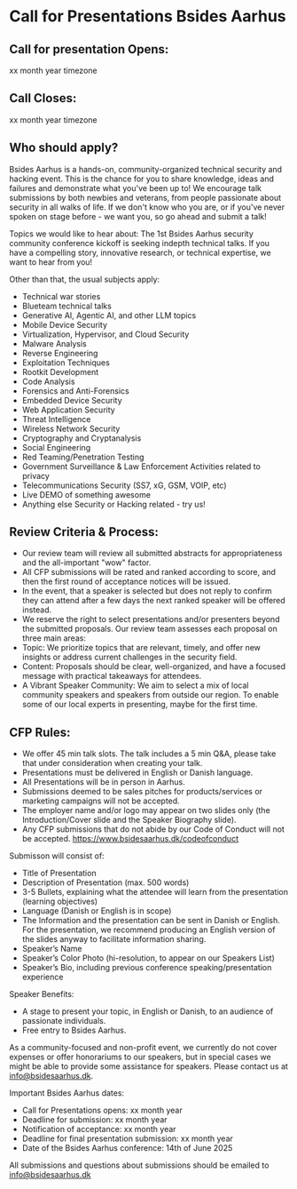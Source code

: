 # Call for Presentations Bsides Aarhus

## Call for presentation Opens:
xx month year timezone

## Call Closes:
xx month year timezone

## Who should apply?
Bsides Aarhus is a hands-on, community-organized technical security and hacking event. This is the chance for you to share knowledge, ideas and failures and demonstrate what you've been up to! We encourage talk submissions by both newbies and veterans, from people passionate about security in all walks of life. If we don't know who you are, or if you've never spoken on stage before - we want you, so go ahead and submit a talk!

Topics we would like to hear about:
The 1st Bsides Aarhus security community conference kickoff is seeking indepth technical talks. If you have a compelling story, innovative research, or technical expertise, we want to hear from you!

Other than that, the usual subjects apply:
* Technical war stories
* Blueteam technical talks
* Generative AI, Agentic AI, and other LLM topics
* Mobile Device Security
* Virtualization, Hypervisor, and Cloud Security
* Malware Analysis
* Reverse Engineering
* Exploitation Techniques
* Rootkit Development
* Code Analysis
* Forensics and Anti-Forensics
* Embedded Device Security
* Web Application Security
* Threat Intelligence
* Wireless Network Security
* Cryptography and Cryptanalysis
* Social Engineering
* Red Teaming/Penetration Testing
* Government Surveillance & Law Enforcement Activities related to privacy
* Telecommunications Security (SS7, xG, GSM, VOIP, etc) 
* Live DEMO of something awesome
* Anything else Security or Hacking related - try us!

## Review Criteria & Process:
* Our review team will review all submitted abstracts for appropriateness and the all-important "wow" factor.
* All CFP submissions will be rated and ranked according to score, and then the first round of acceptance notices will be issued.
* In the event, that a speaker is selected but does not reply to confirm they can attend after a few days the next ranked speaker will be offered instead.
* We reserve the right to select presentations and/or presenters beyond the submitted proposals.
Our review team assesses each proposal on three main areas:
* Topic: We prioritize topics that are relevant, timely, and offer new insights or address current challenges in the security field.
* Content: Proposals should be clear, well-organized, and have a focused message with practical takeaways for attendees.
* A Vibrant Speaker Community: We aim to select a mix of local community speakers and speakers from outside our region. To enable some of our local experts in presenting, maybe for the first time.


## CFP Rules:
* We offer 45 min talk slots. The talk includes a 5 min Q&A, please take that under consideration when creating your talk.
* Presentations must be delivered in English or Danish language.
* All Presentations will be in person in Aarhus.
* Submissions deemed to be sales pitches for products/services or marketing campaigns will not be accepted.
* The employer name and/or logo may appear on two slides only (the Introduction/Cover slide and the Speaker Biography slide).
* Any CFP submissions that do not abide by our Code of Conduct will not be accepted. https://www.bsidesaarhus.dk/codeofconduct


Submisson will consist of:
* Title of Presentation
* Description of Presentation (max. 500 words)
* 3-5 Bullets, explaining what the attendee will learn from the presentation (learning objectives)
* Language (Danish or English is in scope)
* The Information and the presentation can be sent in Danish or English. For the presentation, we recommend producing an English version of the slides anyway to facilitate information sharing.
* Speaker’s Name
* Speaker’s Color Photo (hi-resolution, to appear on our Speakers List)
* Speaker’s Bio, including previous conference speaking/presentation experience

Speaker Benefits:
* A stage to present your topic, in English or Danish, to an audience of passionate individuals.
* Free entry to Bsides Aarhus.

As a community-focused and non-profit event, we currently do not cover expenses or offer honorariums to our speakers, but in special cases we might be able to provide some assistance for speakers. Please contact us at info@bsidesaarhus.dk.

Important Bsides Aarhus dates:
* Call for Presentations opens: xx month year
* Deadline for submission: xx month year
* Notification of acceptance: xx month year
* Deadline for final presentation submission: xx month year
* Date of the Bsides Aarhus conference: 14th of June 2025

All submissions and questions about submissions should be emailed to [info@bsidesaarhus.dk](mailto:info@bsidesaarhus.dk)
